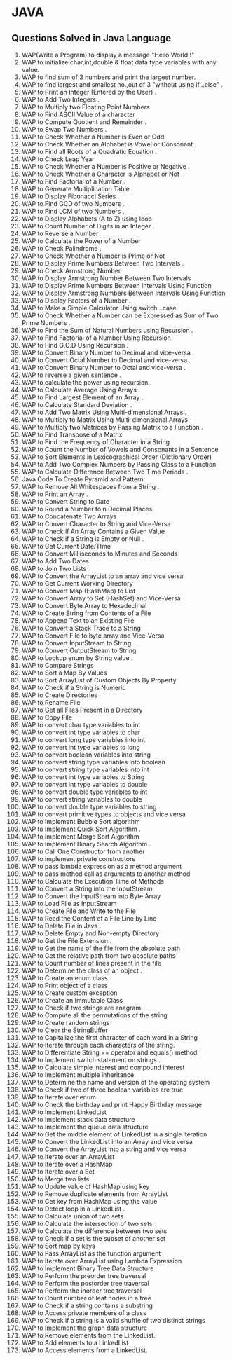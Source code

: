 # JAVA
## Questions Solved in Java Language

1.	WAP(Write a Program) to display a message "Hello World !" 
2.	WAP to initialize char,int,double & float data type variables with any value.
3.	WAP to find sum of 3 numbers and print the largest number.
4.	WAP to find largest and smallest no.,out of 3 "without using if...else" .
5.	WAP to Print an Integer (Entered by the User) .
6.	WAP to Add Two Integers .
7.	WAP to Multiply two Floating Point Numbers
8.	WAP to Find ASCII Value of a character 
9.	WAP to Compute Quotient and Remainder .
10.	WAP to Swap Two Numbers .
11.	WAP to Check Whether a Number is Even or Odd 
12.	WAP to Check Whether an Alphabet is Vowel or Consonant .
13.	WAP to Find all Roots of a Quadratic Equation .
14.	WAP to Check Leap Year 
15.	WAP to Check Whether a Number is Positive or Negative .
16.	WAP to Check Whether a Character is Alphabet or Not .
17.	WAP to Find Factorial of a Number .
18.	WAP to Generate Multiplication Table .
19.	WAP to Display Fibonacci Series .
20.	WAP to Find GCD of two Numbers .
21.	WAP to Find LCM of two Numbers .
22.	WAP to Display Alphabets (A to Z) using loop
23.	WAP to Count Number of Digits in an Integer .
24.	WAP to Reverse a Number
25.	WAP to Calculate the Power of a Number
26.	WAP to Check Palindrome .
27.	WAP to Check Whether a Number is Prime or Not
28.	WAP to Display Prime Numbers Between Two Intervals .
29.	WAP to Check Armstrong Number
30.	WAP to Display Armstrong Number Between Two Intervals
31.	WAP to Display Prime Numbers Between Intervals Using Function
32.	WAP to Display Armstrong Numbers Between Intervals Using Function
33.	WAP to Display Factors of a Number .
34.	WAP to Make a Simple Calculator Using switch...case .
35.	WAP to Check Whether a Number can be Expressed as Sum of Two Prime Numbers .
36.	WAP to Find the Sum of Natural Numbers using Recursion .
37.	WAP to Find Factorial of a Number Using Recursion
38.	WAP to Find G.C.D Using Recursion .
39.	WAP to Convert Binary Number to Decimal and vice-versa .
40.	WAP to Convert Octal Number to Decimal and vice-versa .
41.	WAP to Convert Binary Number to Octal and vice-versa .
42.	WAP to reverse a given sentence .
43.	WAP to calculate the power using recursion .
44.	WAP to Calculate Average Using Arrays .
45.	WAP to Find Largest Element of an Array .
46.	WAP to Calculate Standard Deviation .
47.	WAP to Add Two Matrix Using Multi-dimensional Arrays .
48.	WAP to Multiply to Matrix Using Multi-dimensional Arrays
49.	WAP to Multiply two Matrices by Passing Matrix to a Function .
50.	WAP to Find Transpose of a Matrix
51.	WAP to Find the Frequency of Character in a String .
52.	WAP to Count the Number of Vowels and Consonants in a Sentence
53.	WAP to Sort Elements in Lexicographical Order (Dictionary Order)
54.	WAP to Add Two Complex Numbers by Passing Class to a Function
55.	WAP to Calculate Difference Between Two Time Periods .
56.	Java Code To Create Pyramid and Pattern
57.	WAP to Remove All Whitespaces from a String .
58.	WAP to Print an Array .
59.	WAP to Convert String to Date
60.	WAP to Round a Number to n Decimal Places
61.	WAP to Concatenate Two Arrays
62.	WAP to Convert Character to String and Vice-Versa
63.	WAP to Check if An Array Contains a Given Value
64.	WAP to Check if a String is Empty or Null .
65.	WAP to Get Current Date/TIme
66.	WAP to Convert Milliseconds to Minutes and Seconds
67.	WAP to Add Two Dates
68.	WAP to Join Two Lists
69.	WAP to Convert the ArrayList to an array and vice versa
70.	WAP to Get Current Working Directory
71.	WAP to Convert Map (HashMap) to List
72.	WAP to Convert Array to Set (HashSet) and Vice-Versa
73.	WAP to Convert Byte Array to Hexadecimal
74.	WAP to Create String from Contents of a File
75.	WAP to Append Text to an Existing File
76.	WAP to Convert a Stack Trace to a String
77.	WAP to Convert File to byte array and Vice-Versa
78.	WAP to Convert InputStream to String
79.	WAP to Convert OutputStream to String
80.	WAP to Lookup enum by String value .
81.	WAP to Compare Strings
82.	WAP to Sort a Map By Values
83.	WAP to Sort ArrayList of Custom Objects By Property
84.	WAP to Check if a String is Numeric
85.	WAP to Create Directories
86.	WAP to Rename File
87.	WAP to Get all Files Present in a Directory
88.	WAP to Copy File
89.	WAP to convert char type variables to int
90.	WAP to convert int type variables to char
91.	WAP to convert long type variables into int
92.	WAP to convert int type variables to long
93.	WAP to convert boolean variables into string
94.	WAP to convert string type variables into boolean
95.	WAP to convert string type variables into int
96.	WAP to convert int type variables to String
97.	WAP to convert int type variables to double
98.	WAP to convert double type variables to int
99.	WAP to convert string variables to double
100.	WAP to convert double type variables to string
101.	WAP to convert primitive types to objects and vice versa
102.	WAP to Implement Bubble Sort algorithm
103.	WAP to Implement Quick Sort Algorithm .
104.	WAP to Implement Merge Sort Algorithm
105.	WAP to Implement Binary Search Algorithm .
106.	WAP to Call One Constructor from another
107.	WAP to implement private constructors
108.	WAP to pass lambda expression as a method argument
109.	WAP to pass method call as arguments to another method
110.	WAP to Calculate the Execution Time of Methods
111.	WAP to Convert a String into the InputStream
112.	WAP to Convert the InputStream into Byte Array
113.	WAP to Load File as InputStream
114.	WAP to Create File and Write to the File
115.	WAP to Read the Content of a File Line by Line
116.	WAP to Delete File in Java .
117.	WAP to Delete Empty and Non-empty Directory
118.	WAP to Get the File Extension .
119.	WAP to Get the name of the file from the absolute path
120.	WAP to Get the relative path from two absolute paths
121.	WAP to Count number of lines present in the file
122.	WAP to Determine the class of an object .
123.	WAP to Create an enum class
124.	WAP to Print object of a class
125.	WAP to Create custom exception
126.	WAP to Create an Immutable Class
127.	WAP to Check if two strings are anagram
128.	WAP to Compute all the permutations of the string
129.	WAP to Create random strings
130.	WAP to Clear the StringBuffer
131.	WAP to Capitalize the first character of each word in a String
132.	WAP to Iterate through each characters of the string.
133.	WAP to Differentiate String == operator and equals() method
134.	WAP to Implement switch statement on strings .
135.	WAP to Calculate simple interest and compound interest
136.	WAP to Implement multiple inheritance
137.	WAP to Determine the name and version of the operating system
138.	WAP to Check if two of three boolean variables are true
139.	WAP to Iterate over enum
140.	WAP to Check the birthday and print Happy Birthday message
141.	WAP to Implement LinkedList
142.	WAP to Implement stack data structure
143.	WAP to Implement the queue data structure
144.	WAP to Get the middle element of LinkedList in a single iteration
145.	WAP to Convert the LinkedList into an Array and vice versa
146.	WAP to Convert the ArrayList into a string and vice versa
147.	WAP to Iterate over an ArrayList
148.	WAP to Iterate over a HashMap
149.	WAP to Iterate over a Set
150.	WAP to Merge two lists
151.	WAP to Update value of HashMap using key
152.	WAP to Remove duplicate elements from ArrayList
153.	WAP to Get key from HashMap using the value
154.	WAP to Detect loop in a LinkedList .
155.	WAP to Calculate union of two sets
156.	WAP to Calculate the intersection of two sets
157.	WAP to Calculate the difference between two sets
158.	WAP to Check if a set is the subset of another set
159.	WAP to Sort map by keys
160.	WAP to Pass ArrayList as the function argument
161.	WAP to Iterate over ArrayList using Lambda Expression
162.	WAP to Implement Binary Tree Data Structure
163.	WAP to Perform the preorder tree traversal
164.	WAP to Perform the postorder tree traversal
165.	WAP to Perform the inorder tree traversal
166.	WAP to Count number of leaf nodes in a tree
167.	WAP to Check if a string contains a substring
168.	WAP to Access private members of a class
169.	WAP to Check if a string is a valid shuffle of two distinct strings
170.	WAP to Implement the graph data structure
171.	WAP to Remove elements from the LinkedList.
172.	WAP to Add elements to a LinkedList
173.	WAP to Access elements from a LinkedList.
